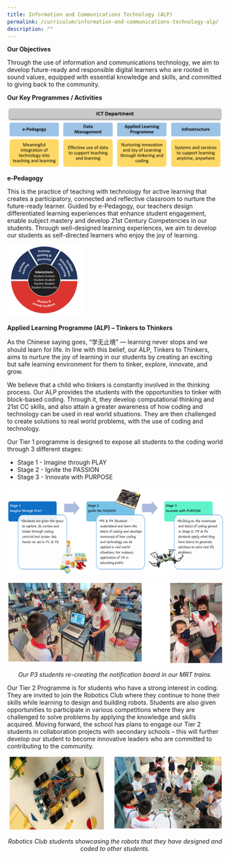 ```yaml
---
title: Information and Communications Technology (ALP)
permalink: /curriculum/information-and-communications-technology-alp/
description: ""
---
```

**Our Objectives**

Through the use of information and communications technology, we aim to develop future-ready and responsible digital learners who are rooted in sound values, equipped with essential knowledge and skills, and committed to giving back to the community.

**Our Key Programmes / Activities**

![](/images/e-Pedagogy.png)

**e-Pedagogy**

This is the practice of teaching with technology for active learning that creates a participatory, connected and reflective classroom to nurture the future-ready learner. Guided by e-Pedagogy, our teachers design differentiated learning experiences that enhance student engagement, enable subject mastery and develop 21st Century Competencies in our students. Through well-designed learning experiences, we aim to develop our students as self-directed learners who enjoy the joy of learning.

<img src="/images/Active%20learning%20processes%20with%20technology.png" style="width:35%">

**Applied Learning Programme (ALP) – Tinkers to Thinkers**

As the Chinese saying goes, “学无止境” — learning never stops and we should learn for life. In line with this belief, our ALP, Tinkers to Thinkers, aims to nurture the joy of learning in our students by creating an exciting but safe learning environment for them to tinker, explore, innovate, and grow.

We believe that a child who tinkers is constantly involved in the thinking process. Our ALP provides the students with the opportunities to tinker with block-based coding. Through it, they develop computational thinking and 21st CC skills, and also attain a greater awareness of how coding and technology can be used in real world situations. They are then challenged to create solutions to real world problems, with the use of coding and technology.

Our Tier 1 programme is designed to expose all students to the coding world through 3 different stages:
* Stage 1 - Imagine through PLAY
* Stage 2 - Ignite the PASSION
* Stage 3 - Innovate with PURPOSE

![](/images/Tinkers%20to%20Thinkers.png)

![](/images/recreating%20notification%20board.png)

<center>
	<p><em>Our P3 students re-creating the notification board in our MRT trains.</em></p>
</center>


Our Tier 2 Programme is for students who have a strong interest in coding. They are invited to join the Robotics Club where they continue to hone their skills while learning to design and building robots. Students are also given opportunities to participate in various competitions where they are challenged to solve problems by applying the knowledge and skills acquired. Moving forward, the school has plans to engage our Tier 2 students in collaboration projects with secondary schools – this will further develop our student to become innovative leaders who are committed to contributing to the community.

![](/images/robotics%20club.png)

<center>
	<p><em>Robotics Club students showcasing the robots that they have designed and coded to other students.</em></p>
</center>
